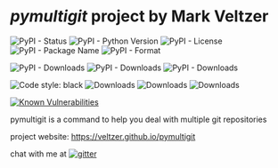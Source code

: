 
# *pymultigit* project by Mark Veltzer

![PyPI - Status](https://img.shields.io/pypi/status/pymultigit)
![PyPI - Python Version](https://img.shields.io/pypi/pyversions/pymultigit)
![PyPI - License](https://img.shields.io/pypi/l/pymultigit)
![PyPI - Package Name](https://img.shields.io/pypi/v/pymultigit)
![PyPI - Format](https://img.shields.io/pypi/format/pymultigit)

![PyPI - Downloads](https://img.shields.io/pypi/dd/pymultigit)
![PyPI - Downloads](https://img.shields.io/pypi/dw/pymultigit)
![PyPI - Downloads](https://img.shields.io/pypi/dm/pymultigit)

![Code style: black](https://img.shields.io/badge/code%20style-black-000000.svg)
![Downloads](https://pepy.tech/badge/pymultigit)
![Downloads](https://pepy.tech/badge/pymultigit/month)
![Downloads](https://pepy.tech/badge/pymultigit/week)

[![Known Vulnerabilities](https://snyk.io/test/github/veltzer/pymultigit/badge.svg?targetFile=requirements.txt)](https://snyk.io/test/github/veltzer/pymultigit?targetFile=requirements.txt)



pymultigit is a command to help you deal with multiple git repositories

project website: <https://veltzer.github.io/pymultigit>

chat with me at [![gitter](https://badges.gitter.im/Join%20Chat.svg)](https://gitter.im/veltzer/mark.veltzer)


